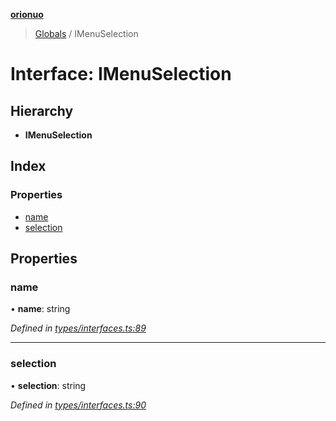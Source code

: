 **[orionuo](../README.md)**

> [Globals](../globals.md) / IMenuSelection

# Interface: IMenuSelection

## Hierarchy

* **IMenuSelection**

## Index

### Properties

* [name](imenuselection.md#name)
* [selection](imenuselection.md#selection)

## Properties

### name

•  **name**: string

*Defined in [types/interfaces.ts:89](https://github.com/msviha/orionuo/blob/5345ecb/src/types/interfaces.ts#L89)*

___

### selection

•  **selection**: string

*Defined in [types/interfaces.ts:90](https://github.com/msviha/orionuo/blob/5345ecb/src/types/interfaces.ts#L90)*
